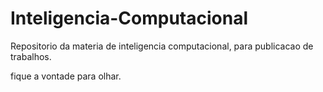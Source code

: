 # Inteligencia-Computacional

Repositorio da materia de inteligencia computacional, para publicacao de trabalhos.

fique a vontade para olhar.  

